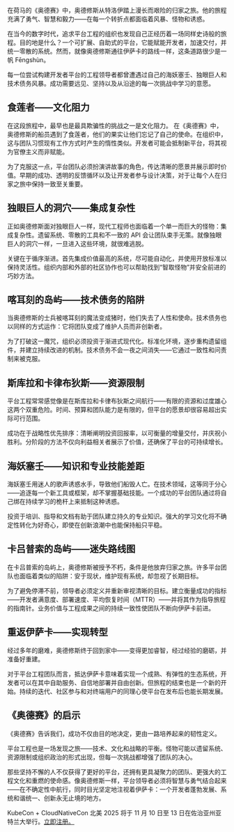在荷马的《奥德赛》中，奥德修斯从特洛伊踏上漫长而艰险的归家之旅。他的旅程充满了勇气、智慧和毅力——在每一个转折点都面临着风暴、怪物和诱惑。

在当今的数字时代，追求平台工程的组织也发现自己正经历着一场同样史诗般的旅程。目的地是什么？一个可扩展、自助式的平台，它能赋能开发者，加速交付，并统一零散的系统。然而，就像奥德修斯通往伊萨卡的路线一样，这条道路很少是一帆 Fēngshùn。

每一位尝试构建开发者平台的工程领导者都曾遭遇过自己的海妖塞壬、独眼巨人和技术债务风暴。成功需要远见、坚持以及从沿途的每一次挑战中学习的意愿。

## **食莲者——文化阻力**

在这段旅程中，最早也是最具欺骗性的挑战之一是文化阻力。
在《奥德赛》中，奥德修斯的船员遇到了食莲者，他们的果实让他们忘记了自己的使命。在组织中，这与团队习惯现有工作方式时产生的惰性类似。开发者可能会抵制新平台，将其视为官僚主义而非赋能。

为了克服这一点，平台团队必须扮演讲故事的角色，传达清晰的愿景并展示即时价值。早期的成功、透明的反馈循环以及让开发者参与设计决策，对于让每个人在归家之旅中保持一致至关重要。

## **独眼巨人的洞穴——集成复杂性**

正如奥德修斯面对独眼巨人一样，现代工程师也面临着一个单一而巨大的怪物：集成复杂性。遗留系统、零散的工具和不一致的 API 会让团队束手无策。就像独眼巨人的洞穴一样，一旦进入这些环境，就很难逃脱。

关键在于循序渐进。首先集成价值最高的系统，尽可能自动化，并使用开放标准以保持灵活性。组织内部和外部的社区协作也可以帮助找到“智取怪物”并安全前进的巧妙方法。

## **喀耳刻的岛屿——技术债务的陷阱**

当奥德修斯的士兵被喀耳刻的魔法变成猪时，他们失去了人性和使命。技术债务也以同样的方式运作：它将团队变成了维护人员而非创新者。

为了打破这一魔咒，组织必须投资于渐进式现代化。标准化环境，逐步重构遗留组件，并建立持续改进的机制。技术债务不会一夜之间消失——它通过一致性和问责制来被克服。

## **斯库拉和卡律布狄斯——资源限制**

平台工程常常感觉像是在斯库拉和卡律布狄斯之间航行——有限的资源和过度雄心这两个双重危险。时间、预算和团队能力是有限的，但平台的愿景却很容易超出实际可行范围。

成功在于战略性优先排序：清晰阐明投资回报率，以可衡量的增量交付，并庆祝小胜利。分阶段的方法不仅向利益相关者展示了价值，还确保了平台的可持续增长。

## **海妖塞壬——知识和专业技能差距**

海妖塞壬用迷人的歌声诱惑水手，导致他们船毁人亡。在技术领域，这等同于分心——追逐每一个新工具或框架，却不掌握基础技能。一个成功的平台团队通过将自己绑在持续学习的桅杆上来抵制这种诱惑。

投资于培训、指导和文档有助于团队建立持久的专业知识。强大的学习文化将不确定性转化为好奇心，即使在创新浪潮中也能保持船只平稳。

## **卡吕普索的岛屿——迷失路线图**

在卡吕普索的岛屿上，奥德修斯被授予不朽，条件是他放弃归家之旅。许多平台团队也面临着类似的陷阱：安于现状，维护现有系统，却忽视了长期目标。

为了避免停滞不前，领导者必须定义并重新审视清晰的目标。建立衡量成功的指标——开发者满意度、部署速度、平均恢复时间（MTTR）——并将其作为指导旅程的指南针。业务价值与工程成果之间的持续一致性使团队不断向伊萨卡前进。

## **重返伊萨卡——实现转型**

经过多年的磨难，奥德修斯终于回到家中——变得更加睿智，经过经验的磨砺，并准备好重建。

对于平台工程团队而言，抵达伊萨卡意味着实现一个成熟、有弹性的生态系统，开发者可以在其中自助服务、自信地部署并自由创新。但旅程的结束也是一个新的开始。持续的迭代、社区参与和对终端用户的同理心使平台在发布后也能长期发展。

## **《奥德赛》的启示**

《奥德赛》告诉我们，成功不仅由目的地决定，更由一路培养起来的韧性定义。

平台工程也是一场发现之旅——技术、文化和战略的平衡。怪物可能以遗留系统、资源限制或组织政治的形式出现，但每一次挑战都增强了团队的决心。

那些坚持不懈的人不仅获得了更好的平台，还拥有更具凝聚力的团队、更强大的工程文化和重燃的使命感。像奥德修斯一样，平台领导者必须将智慧与勇气结合起来——在不确定性中航行，同时目光坚定地注视着伊萨卡：一个开发者蓬勃发展、系统和谐统一、创新永无止境的地方。

KubeCon + CloudNativeCon 北美 2025 将于 11 月 10 日至 13 日在佐治亚州亚特兰大举行。[立即注册。](https://events.linuxfoundation.org/kubecon-cloudnativecon-north-america/register/)